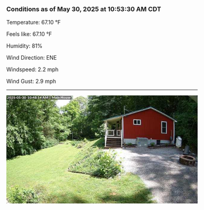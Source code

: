 ### Conditions as of May 30, 2025 at 10:53:30 AM CDT 

Temperature: 67.10 &deg;F

Feels like: 67.10 &deg;F

Humidity: 81%

Wind Direction: ENE

Windspeed: 2.2 mph

Wind Gust: 2.9 mph

---

<img src="./images/latest.jpeg"/>

